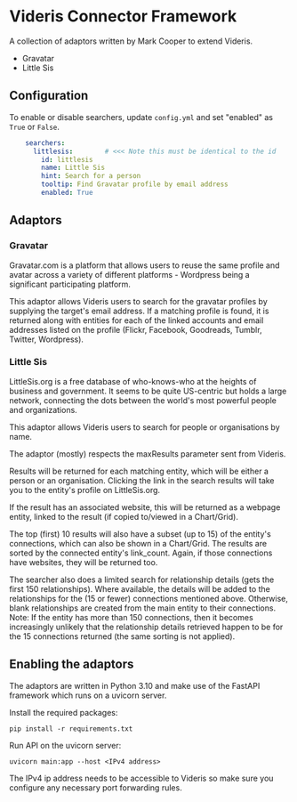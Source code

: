 # Videris Connector Framework
A collection of adaptors written by Mark Cooper to extend Videris.
* Gravatar
* Little Sis

## Configuration
To enable or disable searchers, update `config.yml` and set "enabled" as `True` or `False`.

```yaml 
    searchers:
      littlesis:        # <<< Note this must be identical to the id
        id: littlesis   
        name: Little Sis
        hint: Search for a person
        tooltip: Find Gravatar profile by email address
        enabled: True
```

## Adaptors
### Gravatar
Gravatar.com is a platform that allows users to reuse the same profile and avatar across a variety of different platforms - Wordpress being a significant participating platform.

This adaptor allows Videris users to search for the gravatar profiles by supplying the target's email address. If a matching profile is found, it is returned along with entities for each of the linked accounts and email addresses listed on the profile (Flickr, Facebook, Goodreads, Tumblr, Twitter, Wordpress).

### Little Sis
LittleSis.org is a free database of who-knows-who at the heights of business and government. It seems to be quite US-centric but holds a large network, connecting the dots between the world's most powerful people and organizations. 

This adaptor allows Videris users to search for people or organisations by name. 

The adaptor (mostly) respects the maxResults parameter sent from Videris.

Results will be returned for each matching entity, which will be either a person or an organisation. Clicking the link in the search results will take you to the entity's profile on LittleSis.org.

If the result has an associated website, this will be returned as a webpage entity, linked to the result (if copied to/viewed in a Chart/Grid). 

The top (first) 10 results will also have a subset (up to 15) of the entity's connections, which can also be shown in a Chart/Grid. The results are sorted by the connected entity's link_count. Again, if those connections have websites, they will be returned too.

The searcher also does a limited search for relationship details (gets the first 150 relationships). Where available, the details will be added to the relationships for the (15 or fewer) connections mentioned above. Otherwise, blank relationships are created from the main entity to their connections. Note: If the entity has more than 150 connections, then it becomes increasingly unlikely that the relationship details retrieved happen to be for the 15 connections returned (the same sorting is not applied).

## Enabling the adaptors
The adaptors are written in Python 3.10 and make use of the FastAPI framework which runs on a uvicorn server. 

Install the required packages:

    pip install -r requirements.txt
    
Run API on the uvicorn server:

    uvicorn main:app --host <IPv4 address>
    
The IPv4 ip address needs to be accessible to Videris so make sure you configure any necessary port forwarding rules.
    
